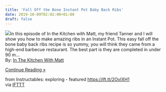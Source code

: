 ```yaml
---
title: 'Fall Off the Bone Instant Pot Baby Back Ribs'
date: 2019-10-09T02:02:00+01:00
draft: false
---
```


[![](https://content.instructables.com/FWZ/CJ6N/K1HX7YOY/FWZCJ6NK1HX7YOY.SMALL.jpg)](https://www.instructables.com/id/Fall-Off-the-Bone-Instant-Pot-Baby-Back-Ribs/)In this episode of In the Kitchen with Matt, my friend Tanner and I will show you how to make amazing ribs in an Instant Pot. This easy fall off the bone baby back ribs recipe is so yummy, you will think they came from a high-end barbecue restaurant. The best part is they are completed in under 90 m...  
By: [In The Kitchen With Matt](https://www.instructables.com/member/In+The+Kitchen+With+Matt/)  
  
[Continue Reading »](https://www.instructables.com/id/Fall-Off-the-Bone-Instant-Pot-Baby-Back-Ribs/)  
  
from Instructables: exploring - featured https://ift.tt/2OvIXH1  
via [IFTTT](https://ifttt.com/?ref=da&site=blogger)